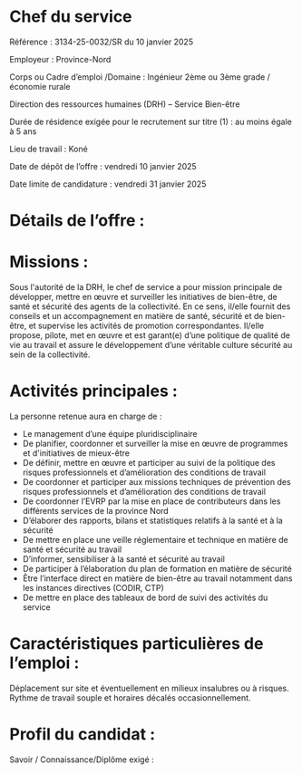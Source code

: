 # Chef du service

Référence : 3134-25-0032/SR du 10 janvier 2025

Employeur : Province-Nord

Corps ou Cadre d’emploi /Domaine : Ingénieur 2ème ou 3ème grade / économie rurale

Direction des ressources humaines (DRH) – Service Bien-être

Durée de résidence exigée pour le recrutement sur titre (1) : au moins égale à 5 ans

Lieu de travail : Koné

Date de dépôt de l’offre : vendredi 10 janvier 2025

Date limite de candidature : vendredi 31 janvier 2025

# Détails de l’offre :

# Missions :

Sous l'autorité de la DRH, le chef de service a pour mission principale de développer, mettre en œuvre et surveiller les initiatives de bien-être, de santé et sécurité des agents de la collectivité. En ce sens, il/elle fournit des conseils et un accompagnement en matière de santé, sécurité et de bien-être, et supervise les activités de promotion correspondantes. Il/elle propose, pilote, met en œuvre et est garant(e) d’une politique de qualité de vie au travail et assure le développement d’une véritable culture sécurité au sein de la collectivité.

# Activités principales :

La personne retenue aura en charge de :

- Le management d’une équipe pluridisciplinaire
- De planifier, coordonner et surveiller la mise en œuvre de programmes et d'initiatives de mieux-être
- De définir, mettre en œuvre et participer au suivi de la politique des risques professionnels et d’amélioration des conditions de travail
- De coordonner et participer aux missions techniques de prévention des risques professionnels et d’amélioration des conditions de travail
- De coordonner l’EVRP par la mise en place de contributeurs dans les différents services de la province Nord
- D’élaborer des rapports, bilans et statistiques relatifs à la santé et à la sécurité
- De mettre en place une veille réglementaire et technique en matière de santé et sécurité au travail
- D’informer, sensibiliser à la santé et sécurité au travail
- De participer à l’élaboration du plan de formation en matière de sécurité
- Être l’interface direct en matière de bien-être au travail notamment dans les instances directives (CODIR, CTP)
- De mettre en place des tableaux de bord de suivi des activités du service

# Caractéristiques particulières de l’emploi :

Déplacement sur site et éventuellement en milieux insalubres ou à risques. Rythme de travail souple et horaires décalés occasionnellement.

# Profil du candidat :

Savoir / Connaissance/Diplôme exigé :